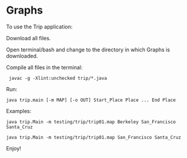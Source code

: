 # Graphs


To use the Trip application:

Download all files.

Open terminal/bash and change to the directory in which Graphs is downloaded.

Compile all files in the terminal:

     javac -g -Xlint:unchecked trip/*.java
     
Run:
    
    java trip.main [-m MAP] [-o OUT] Start_Place Place ... End Place
    
Examples:
    
    java trip.Main -m testing/trip/trip01.map Berkeley San_Francisco Santa_Cruz
    
    java trip.Main -m testing/trip/trip01.map San_Francisco Santa_Cruz
    
Enjoy!
